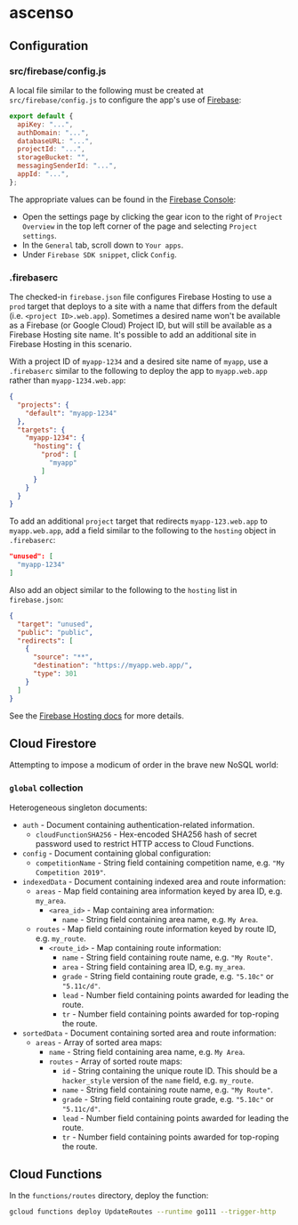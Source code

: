 # ascenso

## Configuration

### src/firebase/config.js

A local file similar to the following must be created at
`src/firebase/config.js` to configure the app's use of
[Firebase](https://firebase.google.com/):

```js
export default {
  apiKey: "...",
  authDomain: "...",
  databaseURL: "...",
  projectId: "...",
  storageBucket: "",
  messagingSenderId: "...",
  appId: "...",
};
```

The appropriate values can be found in the [Firebase
Console](https://console.firebase.google.com/):

*   Open the settings page by clicking the gear icon to the right of `Project
    Overview` in the top left corner of the page and selecting `Project
    settings`.
*   In the `General` tab, scroll down to `Your apps`.
*   Under `Firebase SDK snippet`, click `Config`.

### .firebaserc

The checked-in `firebase.json` file configures Firebase Hosting to use a `prod`
target that deploys to a site with a name that differs from the default (i.e.
`<project ID>.web.app`). Sometimes a desired name won't be available as a
Firebase (or Google Cloud) Project ID, but will still be available as a Firebase
Hosting site name. It's possible to add an additional site in Firebase Hosting
in this scenario.

With a project ID of `myapp-1234` and a desired site name of `myapp`, use a
`.firebaserc` similar to the following to deploy the app to `myapp.web.app`
rather than `myapp-1234.web.app`:

```json
{
  "projects": {
    "default": "myapp-1234"
  },
  "targets": {
    "myapp-1234": {
      "hosting": {
        "prod": [
          "myapp"
        ]
      }
    }
  }
}
```

To add an additional `project` target that redirects `myapp-123.web.app` to
`myapp.web.app`, add a field similar to the following to the `hosting` object in
`.firebaserc`:

```json
"unused": [
  "myapp-1234"
]
```

Also add an object similar to the following to the `hosting` list in
`firebase.json`:

```json
{
  "target": "unused",
  "public": "public",
  "redirects": [
    {
      "source": "**",
      "destination": "https://myapp.web.app/",
      "type": 301
    }
  ]
}
```

See the [Firebase Hosting docs](https://firebase.google.com/docs/hosting) for
more details.

## Cloud Firestore

Attempting to impose a modicum of order in the brave new NoSQL world:

### `global` collection

Heterogeneous singleton documents:

*   `auth` - Document containing authentication-related information.
    *   `cloudFunctionSHA256` - Hex-encoded SHA256 hash of secret password used
        to restrict HTTP access to Cloud Functions.
*   `config` - Document containing global configuration:
    *   `competitionName` - String field containing competition name, e.g. `"My
        Competition 2019"`.
*   `indexedData` - Document containing indexed area and route information:
    *   `areas` - Map field containing area information keyed by area ID, e.g.
        `my_area`.
        *   `<area_id>` - Map containing area information:
            *   `name` - String field containing area name, e.g. `My Area`.
    *   `routes` - Map field containing route information keyed by route ID,
        e.g. `my_route`.
        *   `<route_id>` - Map containing route information:
            *   `name` - String field containing route name, e.g. `"My Route"`.
            *   `area` - String field containing area ID, e.g. `my_area`.
            *   `grade` - String field containing route grade, e.g. `"5.10c"` or
                `"5.11c/d"`.
            *   `lead` - Number field containing points awarded for leading the
                route.
            *   `tr` - Number field containing points awarded for top-roping the
                route.
*   `sortedData` - Document containing sorted area and route information:
    *   `areas` - Array of sorted area maps:
        *   `name` - String field containing area name, e.g. `My Area`.
        *   `routes` - Array of sorted route maps:
            *   `id` - String containing the unique route ID. This should be a
                `hacker_style` version of the `name` field, e.g. `my_route`.
            *   `name` - String field containing route name, e.g. `"My Route"`.
            *   `grade` - String field containing route grade, e.g. `"5.10c"` or
                `"5.11c/d"`.
            *   `lead` - Number field containing points awarded for leading the
                route.
            *   `tr` - Number field containing points awarded for top-roping the
                route.

## Cloud Functions

In the `functions/routes` directory, deploy the function:

```sh
gcloud functions deploy UpdateRoutes --runtime go111 --trigger-http
```

